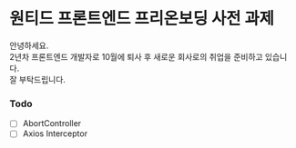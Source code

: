 # 원티드 프론트엔드 프리온보딩 사전 과제

안녕하세요.  
2년차 프론트엔드 개발자로 10월에 퇴사 후 새로운 회사로의 취업을 준비하고 있습니다.  
잘 부탁드립니다.

### Todo

- [ ] AbortController
- [ ] Axios Interceptor
